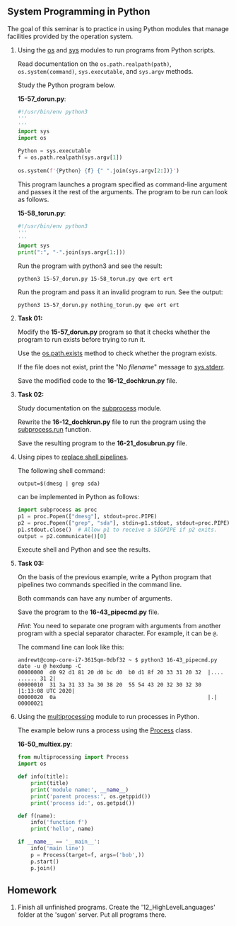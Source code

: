 System Programming in Python
---

The goal of this seminar is to practice in using Python modules that manage
facilities provided by the operation system. 

1. Using the [os](https://docs.python.org/3/library/os.html) and
   [sys](https://docs.python.org/3/library/sys.html) modules to run programs from Python scripts.

   Read documentation on the `os.path.realpath(path)`, `os.system(command)`,
   `sys.executable`, and `sys.argv` methods.

   Study the Python program below.

   __15-57_dorun.py__:

   ```python
   #!/usr/bin/env python3
   '''
   ''' 
   import sys
   import os

   Python = sys.executable
   f = os.path.realpath(sys.argv[1])
    
   os.system(f'{Python} {f} {" ".join(sys.argv[2:])}')
   ```

   This program launches a program specified as command-line argument and passes it the
   rest of the arguments. The program to be run can look as follows.

   __15-58_torun.py__:

   ```python
   #!/usr/bin/env python3
   '''
   '''
   import sys
   print(":", "-".join(sys.argv[1:]))
   ```

   Run the program with python3 and see the result:

       python3 15-57_dorun.py 15-58_torun.py qwe ert ert

   Run the program and pass it an invalid program to run. See the output:

       python3 15-57_dorun.py nothing_torun.py qwe ert ert

2. __Task 01:__

   Modify the __15-57_dorun.py__ program so that it checks whether the program to run exists
   before trying to run it.

   Use the [os.path.exists](https://docs.python.org/3/library/os.path.html#os.path.exists)
   method to check whether the program exists.

   If the file does not exist, print the "No _filename_" message to
   [sys.stderr](https://docs.python.org/3/library/sys.html?sys.stderr).

   Save the modified code to the __16-12_dochkrun.py__ file.

3. __Task 02:__

   Study documentation on the [subprocess](https://docs.python.org/3/library/subprocess.html) module.

   Rewrite the __16-12_dochkrun.py__ file to run the program using the
   [subprocess.run](https://docs.python.org/3/library/subprocess.html#subprocess.run) function.

   Save the resulting program to the __16-21_dosubrun.py__ file.

4. Using pipes to [replace shell pipelines](
   https://docs.python.org/3.8/library/subprocess.html?highlight=subprocess#replacing-shell-pipeline).

   The following shell command:
   
       output=$(dmesg | grep sda)

   can be implemented in Python as follows:

   ```python
   import subprocess as proc
   p1 = proc.Popen(["dmesg"], stdout=proc.PIPE)
   p2 = proc.Popen(["grep", "sda"], stdin=p1.stdout, stdout=proc.PIPE)
   p1.stdout.close()  # Allow p1 to receive a SIGPIPE if p2 exits.
   output = p2.communicate()[0]
   ```

   Execute shell and Python and see the results.

5. __Task 03:__

   On the basis of the previous example, write a Python program that pipelines two commands
   specified in the command line.

   Both commands can have any number of arguments.

   Save the program to the __16-43_pipecmd.py__ file.

   _Hint_: You need to separate one program with arguments from another program with a
   special separator character. For example, it can be `@`.

   The command line can look like this:  

       andrewt@comp-core-i7-3615qm-0dbf32 ~ $ python3 16-43_pipecmd.py date -u @ hexdump -C
       00000000  d0 92 d1 81 20 d0 bc d0  b0 d1 8f 20 33 31 20 32  |.... ...... 31 2|
       00000010  31 3a 31 33 3a 30 38 20  55 54 43 20 32 30 32 30  |1:13:08 UTC 2020|
       00000020  0a                                                |.|
       00000021

6. Using the [multiprocessing](https://docs.python.org/3/library/multiprocessing.html) module
   to run processes in Python.
   
   The example below runs a process using the [Process](
   https://docs.python.org/3/library/multiprocessing.html#multiprocessing.Process) class.
   
   __16-50_multiex.py__:

   ```python
   from multiprocessing import Process
   import os

   def info(title):
       print(title)
       print('module name:', __name__)
       print('parent process:', os.getppid())
       print('process id:', os.getpid())

   def f(name):
       info('function f')
       print('hello', name)

   if __name__ == '__main__':
       info('main line')
       p = Process(target=f, args=('bob',))
       p.start()
       p.join()
    ```

## Homework

1. Finish all unfinished programs.
   Create the '12_HighLevelLanguages' folder at the 'sugon' server.
   Put all programs there.

